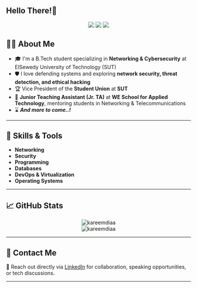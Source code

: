 ## Hello There!👋
<p align="center">
  <a href="https://www.linkedin.com/in/kareem-diaa" target="_blank"><img src="https://img.shields.io/badge/-LinkedIn-0077B5?style=flat-square&logo=Linkedin&logoColor=white"/></a>
  <a href="https://github.com/kareemdiaahelal" target="_blank"><img src="https://img.shields.io/github/followers/kareemdiaa?label=Follow&style=social"/></a>
  <a href="mailto:kareemdiaabusiness@gmail.com"><img src="https://img.shields.io/badge/Email-D14836?style=flat-square&logo=gmail&logoColor=white"/></a>
</p>

## 👨‍💻 About Me

- 🎓 I'm a B.Tech student specializing in **Networking & Cybersecurity** at ElSewedy University of Technology (SUT)
- 🛡️ I love defending systems and exploring **network security, threat detection, and ethical hacking**  
- 🏆 Vice President of the **Student Union** at **SUT**
- 💼 **Junior Teaching Assistant (Jr. TA)** at **WE School for Applied Technology**, mentoring students in Networking & Telecommunications
- ⌛ ***And more to come..!***

---

## 🚀 Skills & Tools

- **Networking**
- **Security**
- **Programming**
- **Databases**
- **DevOps & Virtualization**
- **Operating Systems**

---

## 📈 GitHub Stats

<p align="center">
  <img src="https://github-readme-stats.vercel.app/api?username=kareemdiaa&show_icons=true&theme=radical" alt="kareemdiaa" />
  <br>
  <img src="https://github-readme-streak-stats.herokuapp.com/?user=kareemdiaa&theme=radical" alt="kareemdiaa" />
</p>

---

## 📱 Contact Me

💬 Reach out directly via [LinkedIn](https://www.linkedin.com/in/kareem-diaa) for collaboration, speaking opportunities, or tech discussions.

---

<!-- 
- 🔭 I’m currently working on
- 🌱 I’m currently learning ...
- 👯 I’m looking to collaborate on ...
- 🤔 I’m looking for help with ...
- 💬 Ask me about ...
- 📫 How to reach me: ...
- 😄 Pronouns: ...
- ⚡ Fun fact: ...
-->

